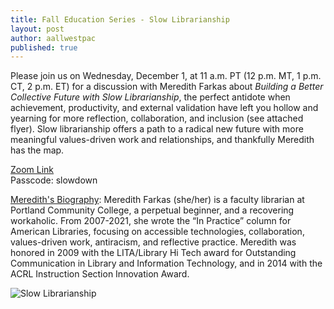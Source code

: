 ```yaml
---
title: Fall Education Series - Slow Librarianship
layout: post
author: aallwestpac
published: true
---
```


Please join us on Wednesday, December 1, at 11 a.m. PT (12 p.m. MT, 1 p.m. CT,
2 p.m. ET) for a discussion with Meredith Farkas about <i>Building a Better Collective Future with Slow Librarianship</i>, the perfect antidote when achievement, productivity, and external validation have left you hollow and yearning for more reflection, collaboration, and inclusion (see attached flyer).  Slow librarianship offers a path to a radical new future with more meaningful values-driven work and relationships, and thankfully Meredith has the map.

<a href="https://hawaii.zoom.us/j/95699079227" target="_blank">Zoom Link</a><br>
Passcode: slowdown

<u>Meredith's Biography</u>:
Meredith Farkas (she/her) is a faculty librarian at Portland Community College, a perpetual beginner, and a recovering workaholic. From 2007-2021, she wrote the “In Practice” column for American Libraries, focusing on accessible technologies, collaboration, values-driven work, antiracism, and reflective practice. Meredith was honored in 2009 with the LITA/Library Hi Tech award for Outstanding Communication in Library and Information Technology, and in 2014 with the ACRL Instruction Section Innovation Award.

![Slow Librarianship](https://aallwestpac.github.io/assets/posts/SlowLibrarianship.PNG "Slow Librarianship")
